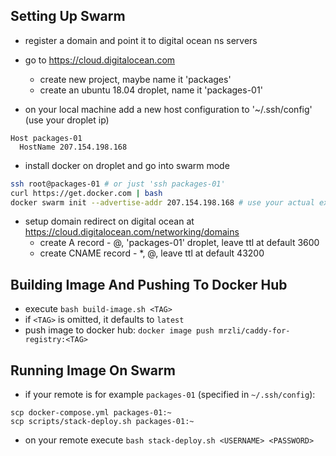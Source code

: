 ## Setting Up Swarm

- register a domain and point it to digital ocean ns servers
- go to https://cloud.digitalocean.com
  - create new project, maybe name it 'packages'
  - create an ubuntu 18.04 droplet, name it 'packages-01'


- on your local machine add a new host configuration to '~/.ssh/config' (use your droplet ip)
  
```
Host packages-01
  HostName 207.154.198.168
```
    
- install docker on droplet and go into swarm mode

```bash
ssh root@packages-01 # or just 'ssh packages-01'
curl https://get.docker.com | bash
docker swarm init --advertise-addr 207.154.198.168 # use your actual external ip address
```

- setup domain redirect on digital ocean at https://cloud.digitalocean.com/networking/domains
  - create A record - @, 'packages-01' droplet, leave ttl at default 3600
  - create CNAME record - *, @, leave ttl at default 43200

## Building Image And Pushing To Docker Hub

- execute `bash build-image.sh <TAG>`
- if `<TAG>` is omitted, it defaults to `latest`
- push image to docker hub: `docker image push mrzli/caddy-for-registry:<TAG>`

## Running Image On Swarm

- if your remote is for example `packages-01` (specified in `~/.ssh/config`):

```
scp docker-compose.yml packages-01:~
scp scripts/stack-deploy.sh packages-01:~
```

- on your remote execute `bash stack-deploy.sh <USERNAME> <PASSWORD>`
